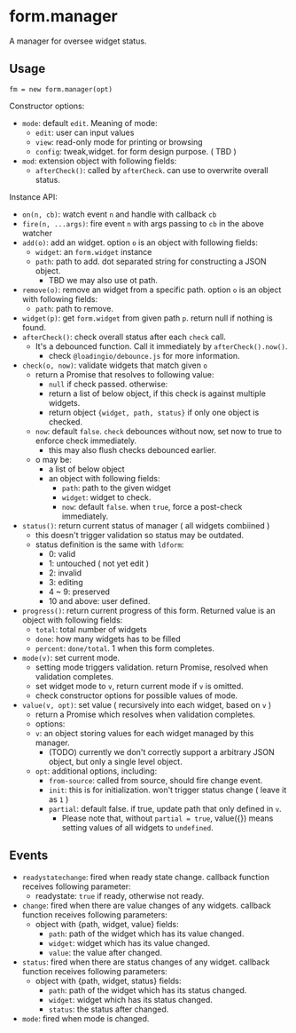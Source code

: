 # form.manager

A manager for oversee widget status.


## Usage

    fm = new form.manager(opt)

Constructor options:

 - `mode`: default `edit`. Meaning of mode:
   - `edit`: user can input values
   - `view`: read-only mode for printing or browsing
   - `config`: tweak,widget. for form design purpose. ( TBD )
 - `mod`: extension object with following fields:
   - `afterCheck()`: called by `afterCheck`. can use to overwrite overall status.


Instance API:

 - `on(n, cb)`: watch event `n` and handle with callback `cb`
 - `fire(n, ...args)`: fire event `n` with args passing to `cb` in the above watcher
 - `add(o)`: add an widget. option `o` is an object with following fields:
   - `widget`: an `form.widget` instance
   - `path`: path to add. dot separated string for constructing a JSON object. 
     - TBD we may also use ot path.
 - `remove(o)`: remove an widget from a specific path. option `o` is an object with following fields:
   - `path`: path to remove.
 - `widget(p)`: get `form.widget` from given path `p`. return null if nothing is found.
 - `afterCheck()`: check overall status after each `check` call.
   - It's a debounced function. Call it immediately by `afterCheck().now()`.
     - check `@loadingio/debounce.js` for more information.
 - `check(o, now)`: validate widgets that match given `o`
   - return a Promise that resolves to following value:
     - `null` if check passed. otherwise:
     - return a list of below object, if this check is against multiple widgets.
     - return object `{widget, path, status}` if only one object is checked.
   - `now`: default `false`. `check` debounces without now, set now to true to enforce check immediately.
     - this may also flush checks debounced earlier.
   - o may be:
     - a list of below object
     - an object with following fields:
       - `path`: path to the given widget
       - `widget`: widget to check.
       - `now`: default `false`. when `true`, force a post-check immediately.
 - `status()`: return current status of manager ( all widgets combiined )
   - this doesn't trigger validation so status may be outdated.
   - status definition is the same with `ldform`:
     - 0: valid
     - 1: untouched ( not yet edit )
     - 2: invalid
     - 3: editing
     - 4 ~ 9: preserved
     - 10 and above: user defined.
 - `progress()`: return current progress of this form. Returned value is an object with following fields:
   - `total`: total number of widgets
   - `done`: how many widgets has to be filled
   - `percent`: `done/total`. 1 when this form completes.
 - `mode(v)`: set current mode.
   - setting mode triggers validation. return Promise, resolved when validation completes.
   - set widget mode to `v`, return current mode if `v` is omitted.
   - check constructor options for possible values of mode.
 - `value(v, opt)`: set value ( recursively into each widget, based on `v` )
   - return a Promise which resolves when validation completes.
   - options:
   - `v`: an object storing values for each widget managed by this manager.
     - (TODO) currently we don't correctly support a arbitrary JSON object, but only a single level object.
   - `opt`: additional options, including:
     - `from-source`: called from source, should fire change event.
     - `init`: this is for initialization. won't trigger status change ( leave it as `1` )
     - `partial`: default false. if true, update path that only defined in `v`.
       - Please note that, without `partial = true`, value({}) means setting values of all widgets to `undefined`.


## Events

 - `readystatechange`: fired when ready state change. callback function receives following parameter:
   - readystate: `true` if ready, otherwise not ready.
 - `change`: fired when there are value changes of any widgets. callback function receives following parameters:
   - object with {path, widget, value} fields:
     - `path`: path of the widget which has its value changed.
     - `widget`: widget which has its value changed.
     - `value`: the value after changed.
 - `status`: fired when there are status changes of any widget. callback function receives following parameters:
   - object with {path, widget, status} fields:
     - `path`: path of the widget which has its status changed.
     - `widget`: widget which has its status changed.
     - `status`: the status after changed.
 - `mode`: fired when mode is changed.
